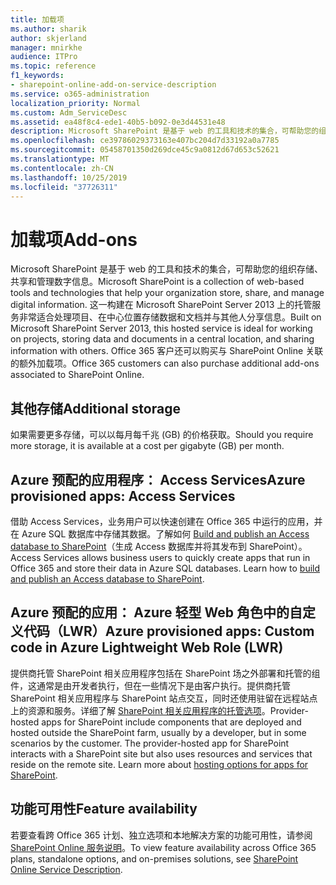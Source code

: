 ```yaml
---
title: 加载项
ms.author: sharik
author: skjerland
manager: mnirkhe
audience: ITPro
ms.topic: reference
f1_keywords:
- sharepoint-online-add-on-service-description
ms.service: o365-administration
localization_priority: Normal
ms.custom: Adm_ServiceDesc
ms.assetid: ea48f8c4-ede1-40b5-b092-0e3d44531e48
description: Microsoft SharePoint 是基于 web 的工具和技术的集合，可帮助您的组织存储、共享和管理数字信息。 这一构建在 Microsoft SharePoint Server 2013 上的托管服务非常适合处理项目、在中心位置存储数据和文档并与其他人分享信息。 Office 365 客户还可以购买与 SharePoint Online 关联的额外加载项。
ms.openlocfilehash: ce39786029373163e407bc204d7d33192a0a7785
ms.sourcegitcommit: 05458701350d269dce45c9a0812d67d653c52621
ms.translationtype: MT
ms.contentlocale: zh-CN
ms.lasthandoff: 10/25/2019
ms.locfileid: "37726311"
---
```

# <a name="add-ons"></a><span data-ttu-id="539c6-105">加载项</span><span class="sxs-lookup"><span data-stu-id="539c6-105">Add-ons</span></span>

<span data-ttu-id="539c6-106">Microsoft SharePoint 是基于 web 的工具和技术的集合，可帮助您的组织存储、共享和管理数字信息。</span><span class="sxs-lookup"><span data-stu-id="539c6-106">Microsoft SharePoint is a collection of web-based tools and technologies that help your organization store, share, and manage digital information.</span></span> <span data-ttu-id="539c6-107">这一构建在 Microsoft SharePoint Server 2013 上的托管服务非常适合处理项目、在中心位置存储数据和文档并与其他人分享信息。</span><span class="sxs-lookup"><span data-stu-id="539c6-107">Built on Microsoft SharePoint Server 2013, this hosted service is ideal for working on projects, storing data and documents in a central location, and sharing information with others.</span></span> <span data-ttu-id="539c6-108">Office 365 客户还可以购买与 SharePoint Online 关联的额外加载项。</span><span class="sxs-lookup"><span data-stu-id="539c6-108">Office 365 customers can also purchase additional add-ons associated to SharePoint Online.</span></span>
  
## <a name="additional-storage"></a><span data-ttu-id="539c6-109">其他存储</span><span class="sxs-lookup"><span data-stu-id="539c6-109">Additional storage</span></span>

<span data-ttu-id="539c6-110">如果需要更多存储，可以以每月每千兆 (GB) 的价格获取。</span><span class="sxs-lookup"><span data-stu-id="539c6-110">Should you require more storage, it is available at a cost per gigabyte (GB) per month.</span></span>
  
## <a name="azure-provisioned-apps-access-services"></a><span data-ttu-id="539c6-111">Azure 预配的应用程序： Access Services</span><span class="sxs-lookup"><span data-stu-id="539c6-111">Azure provisioned apps: Access Services</span></span>

<span data-ttu-id="539c6-p103">借助 Access Services，业务用户可以快速创建在 Office 365 中运行的应用，并在 Azure SQL 数据库中存储其数据。了解如何 [Build and publish an Access database to SharePoint](https://go.microsoft.com/fwlink/p/?LinkID=393754)（生成 Access 数据库并将其发布到 SharePoint）。</span><span class="sxs-lookup"><span data-stu-id="539c6-p103">Access Services allows business users to quickly create apps that run in Office 365 and store their data in Azure SQL databases. Learn how to [build and publish an Access database to SharePoint](https://go.microsoft.com/fwlink/p/?LinkID=393754).</span></span>
  
## <a name="azure-provisioned-apps-custom-code-in-azure-lightweight-web-role-lwr"></a><span data-ttu-id="539c6-114">Azure 预配的应用： Azure 轻型 Web 角色中的自定义代码（LWR）</span><span class="sxs-lookup"><span data-stu-id="539c6-114">Azure provisioned apps: Custom code in Azure Lightweight Web Role (LWR)</span></span>

<span data-ttu-id="539c6-p104">提供商托管 SharePoint 相关应用程序包括在 SharePoint 场之外部署和托管的组件，这通常是由开发者执行，但在一些情况下是由客户执行。提供商托管 SharePoint 相关应用程序与 SharePoint 站点交互，同时还使用驻留在远程站点上的资源和服务。详细了解 [SharePoint 相关应用程序的托管选项](https://go.microsoft.com/fwlink/?LinkId=271314)。</span><span class="sxs-lookup"><span data-stu-id="539c6-p104">Provider-hosted apps for SharePoint include components that are deployed and hosted outside the SharePoint farm, usually by a developer, but in some scenarios by the customer. The provider-hosted app for SharePoint interacts with a SharePoint site but also uses resources and services that reside on the remote site. Learn more about [hosting options for apps for SharePoint](https://go.microsoft.com/fwlink/?LinkId=271314).</span></span>
  
## <a name="feature-availability"></a><span data-ttu-id="539c6-118">功能可用性</span><span class="sxs-lookup"><span data-stu-id="539c6-118">Feature availability</span></span>

<span data-ttu-id="539c6-119">若要查看跨 Office 365 计划、独立选项和本地解决方案的功能可用性，请参阅[SharePoint Online 服务说明](sharepoint-online-service-description.md)。</span><span class="sxs-lookup"><span data-stu-id="539c6-119">To view feature availability across Office 365 plans, standalone options, and on-premises solutions, see [SharePoint Online Service Description](sharepoint-online-service-description.md).</span></span>
  